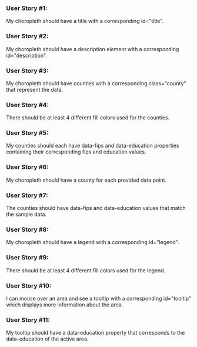 ### User Story #1: 
My choropleth should have a title with a corresponding id="title".

### User Story #2:
 My choropleth should have a description element with a corresponding id="description".

### User Story #3:
 My choropleth should have counties with a corresponding class="county" that represent the data.

### User Story #4:
 There should be at least 4 different fill colors used for the counties.

### User Story #5:
 My counties should each have data-fips and data-education properties containing their corresponding fips and education values.

### User Story #6:
 My choropleth should have a county for each provided data point.

### User Story #7:
 The counties should have data-fips and data-education values that match the sample data.

### User Story #8:
 My choropleth should have a legend with a corresponding id="legend".

### User Story #9:
 There should be at least 4 different fill colors used for the legend.

### User Story #10:
 I can mouse over an area and see a tooltip with a corresponding id="tooltip" which displays more information about the area.

### User Story #11: 
My tooltip should have a data-education property that corresponds to the data-education of the active area.